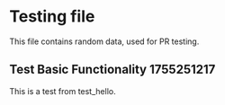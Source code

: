 # Testing file

This file contains random data, used for PR testing.


## Test Basic Functionality 1755251217

This is a test from test_hello.

